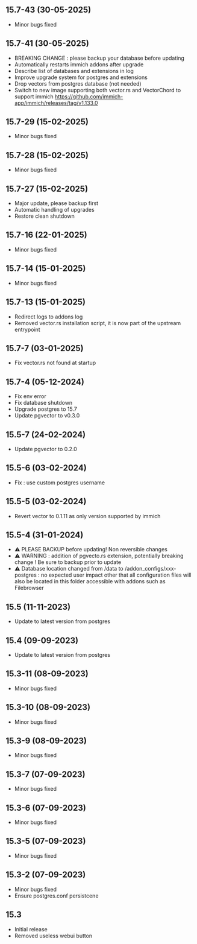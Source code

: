 ## 15.7-43 (30-05-2025)
- Minor bugs fixed
## 15.7-41 (30-05-2025)
- BREAKING CHANGE : please backup your database before updating
- Automatically restarts immich addons after upgrade
- Describe list of databases and extensions in log
- Improve upgrade system for postgres and extensions
- Drop vectors from postgres database (not needed)
- Switch to new image supporting both vector.rs and VectorChord to support immich https://github.com/immich-app/immich/releases/tag/v1.133.0

## 15.7-29 (15-02-2025)
- Minor bugs fixed

## 15.7-28 (15-02-2025)
- Minor bugs fixed

## 15.7-27 (15-02-2025)
- Major update, please backup first
- Automatic handling of upgrades
- Restore clean shutdown

## 15.7-16 (22-01-2025)
- Minor bugs fixed

## 15.7-14 (15-01-2025)
- Minor bugs fixed

## 15.7-13 (15-01-2025)
- Redirect logs to addons log
- Removed vector.rs installation script, it is now part of the upstream entrypoint

## 15.7-7 (03-01-2025)
- Fix vector.rs not found at startup

## 15.7-4 (05-12-2024)
- Fix env error
- Fix database shutdown
- Upgrade postgres to 15.7
- Update pgvector to v0.3.0

## 15.5-7 (24-02-2024)

- Update pgvector to 0.2.0

## 15.5-6 (03-02-2024)

- Fix : use custom postgres username

## 15.5-5 (03-02-2024)

- Revert vector to 0.1.11 as only version supported by immich

## 15.5-4 (31-01-2024)

- &#9888; PLEASE BACKUP before updating! Non reversible changes
- &#9888; WARNING : addition of pgvecto.rs extension, potentially breaking change ! Be sure to backup prior to update
- &#9888; Database location changed from /data to /addon_configs/xxx-postgres : no expected user impact other that all configuration files will also be located in this folder accessible with addons such as Filebrowser

## 15.5 (11-11-2023)

- Update to latest version from postgres

## 15.4 (09-09-2023)

- Update to latest version from postgres

## 15.3-11 (08-09-2023)

- Minor bugs fixed

## 15.3-10 (08-09-2023)

- Minor bugs fixed
## 15.3-9 (08-09-2023)

- Minor bugs fixed
## 15.3-7 (07-09-2023)

- Minor bugs fixed
## 15.3-6 (07-09-2023)

- Minor bugs fixed
## 15.3-5 (07-09-2023)

- Minor bugs fixed
## 15.3-2 (07-09-2023)

- Minor bugs fixed
- Ensure postgres.conf persistcene

## 15.3

- Initial release
- Removed useless webui button

